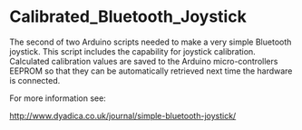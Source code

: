 Calibrated_Bluetooth_Joystick
=============================

The second of two Arduino scripts needed to make a very simple Bluetooth joystick. This script includes the capability for joystick calibration. Calculated calibration values are saved to the Arduino micro-controllers EEPROM so that they can be automatically retrieved next time the hardware is connected.

For more information see:

http://www.dyadica.co.uk/journal/simple-bluetooth-joystick/
